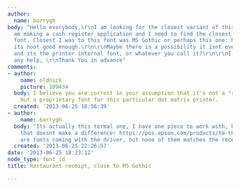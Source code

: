 ```yaml
---
author:
  name: barrygh
body: "Hello everybody,\r\nI am looking for the closest variant of this font:\r\n\r\n[img:sites/default/files/old-images/few_3985.jpg]\r\n\r\n[img:sites/default/files/old-images/many_5821.jpg]\r\n\r\nI
  am making a cash register application and I need to find the closest match for this
  font. Closest I was to this font was MS Gothic or perhaps this one: http://www.whatfontis.com/Hypermarket-Cond-Light-green-type.font?text=JOBCODE:%20Restaurant\r\nbut
  its noot good enough.\r\n\r\nMaybe there is a possibility it isnt even a real font
  and its the printer internal font, or whatever you call it?\r\n\r\nI greatly appreciate
  any help, \r\nThank You in advance"
comments:
- author:
    name: oldnick
    picture: 109434
  body: I believe you are correct in your assumption that it's not a "real font,"
    but a proprietary font for this particular dot matrix printer.
  created: '2013-06-25 18:56:39'
- author:
    name: barrygh
  body: "Its actually this termal one, I have one piece to work with, but I guess
    that doesnt make a difference: https://pos.epson.com/products/tm-t88v.htm\r\n\r\nThere
    are fonts coming with the driver, but none of them matches the receipt.\r\n\r\n"
  created: '2013-06-25 22:26:57'
date: '2013-06-25 18:23:12'
node_type: font_id
title: Restaurant receipt, close to MS Gothic

---
```


